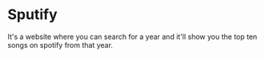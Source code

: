 # Sputify
It's a website where you can search for a year and it'll show you the top ten songs on spotify from that year.
